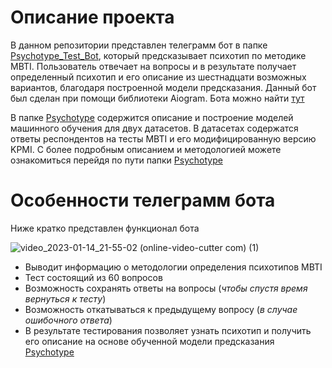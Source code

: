 # Описание проекта
В данном репозитории представлен телеграмм бот в папке [Psychotype_Test_Bot](https://github.com/Playmen998/Psychotype_Bot/tree/master/Psychotype_Test_Bot),
который предсказывает психотип по методике MBTI. Пользователь отвечает на вопросы и в результате получает определенный психотип и его описание 
из шестнадцати возможных вариантов, благодаря построенной модели предсказания. Данный бот был сделан при помощи библиотеки Aiogram. Бота можно найти [тут](https://t.me/Psychotype_Test_Bot)

В папке [Psychotype](https://github.com/Playmen998/Psychotype_Bot/tree/master/Psychotype) содержится описание и построение моделей машинного обучения для двух датасетов. 
В датасетах содержатся ответы респондентов на тесты MBTI и его модифицированную версию KPMI. С более подробным описанием и методологией можете ознакомиться перейдя по пути
папки [Psychotype](https://github.com/Playmen998/Psychotype_Bot/tree/master/Psychotype)

# Особенности телеграмм бота
Ниже кратко представлен функционал бота

![video_2023-01-14_21-55-02 (online-video-cutter com) (1)](https://user-images.githubusercontent.com/101829442/212494215-57842398-027e-4f78-8912-f0e6405f842f.gif)

+ Выводит информацию о методологии определения психотипов MBTI
+ Тест состоящий из 60 вопросов
+ Возможность сохранять ответы на вопросы (*чтобы спустя время вернуться к тесту*)
+ Возможность откатываться к предыдущему вопросу (*в случае ошибочного ответа*)
+ В результате тестирования позволяет узнать психотип и получить его описание на основе обученной модели предсказания [Psychotype](https://github.com/Playmen998/Psychotype_Bot/tree/master/Psychotype)



